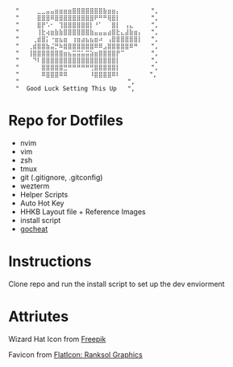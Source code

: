       "⠀⠀⠀⠀⣀⣀⣤⣤⣶⣶⣶⣶⣿⣿⣿⣿⣿⣿⣿⣷⣶⣶⡄⠀⠀⠀⠀⠀⠀⠀",
      "⠀⠀⠀⠀⣿⣿⣿⠿⣿⣿⣿⣿⣿⣿⣿⣿⣿⠟⠛⠛⢿⣿⡇⠀⠀⠀⠀⠀⠀⠀",
      "⠀⠀⠀⠀⣿⡟⠡⠂⠀⢹⣿⣿⣿⣿⣿⣿⡇⠘⠁⠀⠀⣿⡇⠀⢠⣄⠀⠀⠀⠀",
      "⠀⠀⠀⠀⢸⣗⢴⣶⣷⣷⣿⣿⣿⣿⣿⣿⣷⣤⣤⣤⣴⣿⣗⣄⣼⣷⣶⡄⠀⠀",
      "⠀⠀⠀⢀⣾⣿⡅⠐⣶⣦⣶⠀⢰⣶⣴⣦⣦⣶⠴⠀⢠⣿⣿⣿⣿⣿⣿⡇⠀⠀",
      "⠀⠀⢀⣾⣿⣿⣷⣬⡛⠷⣿⣿⣿⣿⣿⣿⣿⠿⠿⣠⣿⣿⣿⣿⣿⠿⠛⠀⠀⠀",
      "⠀⠀⢸⣿⣿⣿⣿⣿⣿⣿⣶⣦⣭⣭⣥⣭⣵⣶⣿⣿⣿⣿⡟⠉⠀⠀⠀⠀⠀⠀",
      "⠀⠀⠀⠙⠇⣿⣿⣿⣿⣿⣿⣿⣿⣿⣿⣿⣿⣿⣿⣿⣿⣿⡇⠀⠀⠀⠀⠀⠀⠀",
      "⠀⠀⠀⠀⠀⣿⣿⣿⣿⣿⣛⠛⠛⠛⠛⠛⢛⣿⣿⣿⣿⣿⡇⠀⠀⠀⠀⠀⠀⠀",
      "⠀⠀⠀⠀⠀⠿⣿⣿⣿⠿⠿⠀⠀⠀⠀⠀⠸⣿⣿⣿⣿⠿⠇⠀  ⠀⠀⠀⠀",
      "                              ",
      "  Good Luck Setting This Up   ",

# Repo for Dotfiles

- nvim
- vim
- zsh
- tmux
- git (.gitignore, .gitconfig)
- wezterm
- Helper Scripts
- Auto Hot Key
- HHKB Layout file + Reference Images
- install script
- [gocheat](https://github.com/Achno/gocheat?tab=readme-ov-file#overview-) 

# Instructions 

Clone repo and run the install script to set up the dev enviorment

# Attriutes

Wizard Hat Icon from [Freepik](https://www.freepik.com/)

Favicon from [FlatIcon: Ranksol Graphics](https://www.flaticon.com/authors/ranksol-graphics)
